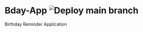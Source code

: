 # Bday-App ![Deploy main branch](https://github.com/CSemper/bday-app/workflows/Deploy%20main%20branch/badge.svg)
Birthday Reminder Application
